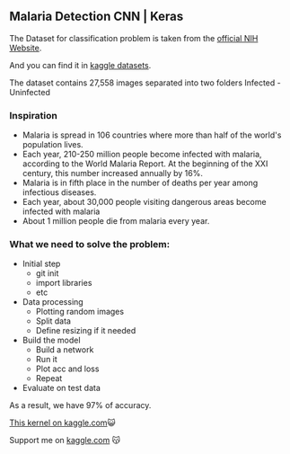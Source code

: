 ## Malaria Detection CNN | Keras

The Dataset for classification problem is taken from the [official NIH Website](https://ceb.nlm.nih.gov/repositories/malaria-datasets/).

And you can find it in [kaggle datasets](https://www.kaggle.com/iarunava/cell-images-for-detecting-malaria).

The dataset contains 27,558 images separated into two folders Infected - Uninfected

### Inspiration

- Malaria is spread in 106 countries where more than half of the world's population lives.
- Each year, 210-250 million people become infected with malaria, according to the World Malaria Report. At the beginning of the XXI century, this number increased annually by 16%.
- Malaria is in fifth place in the number of deaths per year among infectious diseases.
- Each year, about 30,000 people visiting dangerous areas become infected with malaria
- About 1 million people die from malaria every year.

### What we need to solve the problem:

- Initial step
  - git init
  - import libraries
  - etc
- Data processing
  - Plotting random images
  - Split data
  - Define resizing if it needed
- Build the model
  - Build a network
  - Run it
  - Plot acc and loss
  - Repeat
- Evaluate on test data

As a result, we have 97% of accuracy.

[This kernel on kaggle.com](https://www.kaggle.com/slvdev/malaria-classification-problem-keras-cnn-97)😺

Support me on [kaggle.com](https://www.kaggle.com/slvdev) 😽
